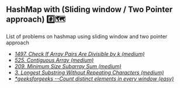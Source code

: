 ## HashMap with (Sliding window / Two Pointer approach) :hash::world_map:

List of problems on hashmap using sliding window and two pointer approach

* *[1497. Check If Array Pairs Are Divisible by k (medium)](https://leetcode.com/problems/check-if-array-pairs-are-divisible-by-k/)*
* *[525. Contiguous Array (medium)](https://leetcode.com/problems/contiguous-array/)*
* *[209. Minimum Size Subarray Sum (medium)](https://leetcode.com/problems/minimum-size-subarray-sum/)*
* *[3. Longest Substring Without Repeating Characters (medium)](https://leetcode.com/problems/longest-substring-without-repeating-characters/)*
* *[ _*geeksforgeeks_ --Count distinct elements in every window (easy)](https://practice.geeksforgeeks.org/problems/count-distinct-elements-in-every-window/1#)*